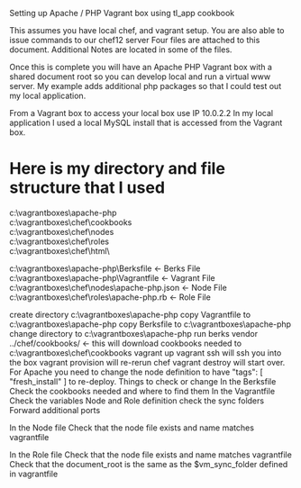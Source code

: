 Setting up Apache / PHP Vagrant box using tl_app cookbook

This assumes you have local chef, and vagrant setup.
You are also able to issue commands to our chef12 server
Four files are attached to this document.
Additional Notes are located in some of the files.

Once this is complete you will have an Apache PHP Vagrant box with a shared document root so you can develop local and run a virtual www server.  My example adds additional php packages so that I could test out my local application.

From a Vagrant box to access your local box use IP 10.0.2.2 
In my local application I used a local MySQL install that is accessed from the Vagrant box.
 
# Here is my directory and file structure that I used
c:\vagrantboxes\apache-php\
c:\vagrantboxes\chef\cookbooks\
c:\vagrantboxes\chef\nodes\
c:\vagrantboxes\chef\roles\
c:\vagrantboxes\chef\html\

c:\vagrantboxes\apache-php\Berksfile <- Berks File
c:\vagrantboxes\apache-php\Vagrantfile <- Vagrant File
c:\vagrantboxes\chef\nodes\apache-php.json <- Node File
c:\vagrantboxes\chef\roles\apache-php.rb <- Role File

create directory c:\vagrantboxes\apache-php
copy Vagrantfile to c:\vagrantboxes\apache-php
copy Berksfile to c:\vagrantboxes\apache-php
change directory to c:\vagrantboxes\apache-php
run berks vendor ../chef/cookbooks/ <- this will download cookbooks needed to c:\vagrantboxes\chef\cookbooks
vagrant up
vagrant ssh will ssh you into the box
vagrant provision will re-rerun chef
vagrant destroy will start over.
For Apache you need to change the node definition to have "tags": [ "fresh_install" ] to re-deploy.
Things to check or change
In the Berksfile
Check the cookbooks needed and where to find them
In the Vagrantfile
Check the variables
Node and Role definition
check the sync folders
Forward additional ports

In the Node file
Check that the node file exists and name matches vagrantfile

In the Role file
Check that the node file exists and name matches vagrantfile
Check that the document_root is the same as the $vm_sync_folder defined in vagrantfile
